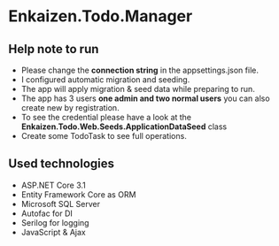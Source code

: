 # Enkaizen.Todo.Manager
## Help note to run
* Please change the **connection string** in the appsettings.json file.
* I configured automatic migration and seeding.
* The app will apply migration & seed data while preparing to run.
* The app has 3 users **one admin and two normal users** you can also create new by registration.
* To see the credential please have a look at the **Enkaizen.Todo.Web.Seeds.ApplicationDataSeed** class
* Create some TodoTask to see full operations.

## Used technologies
* ASP.NET Core 3.1
* Entity Framework Core as ORM
* Microsoft SQL Server
* Autofac for DI
* Serilog for logging
* JavaScript & Ajax
